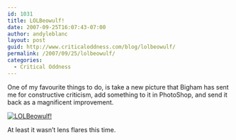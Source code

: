 ```yaml
---
id: 1031
title: LOLBeowulf!
date: 2007-09-25T16:07:43-07:00
author: andyleblanc
layout: post
guid: http://www.criticaloddness.com/blog/lolbeowulf/
permalink: /2007/09/25/lolbeowulf/
categories:
  - Critical Oddness
---
```

One of my favourite things to do, is take a new picture that Bigham has sent me for constructive criticism, add something to it in PhotoShop, and send it back as a magnificent improvement.

[![LOLBeowulf!](http://www.criticaloddness.com/blog/wp-content/uploads/2007/09/beowulf2.thumbnail.jpg)](http://www.criticaloddness.com/blog/wp-content/uploads/2007/09/beowulf2.jpg "LOLBeowulf!")

At least it wasn&#8217;t lens flares this time.